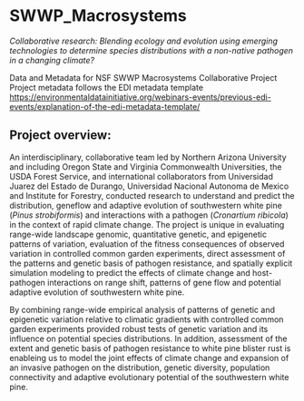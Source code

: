 # SWWP_Macrosystems 
*Collaborative research: Blending ecology and evolution using emerging technologies to determine species
distributions with a non-native pathogen in a changing climate?*

Data and Metadata for NSF SWWP Macrosystems Collaborative Project
Project metadata follows the EDI metadata template https://environmentaldatainitiative.org/webinars-events/previous-edi-events/explanation-of-the-edi-metadata-template/

## Project overview:
An interdisciplinary, collaborative team led by Northern Arizona University and including Oregon State and 
Virginia Commonwealth Universities, the USDA Forest Service, and international collaborators from Universidad 
Juarez del Estado de Durango, Universidad Nacional Autonoma de Mexico and Institute for Forestry, conducted 
research to understand and predict the distribution, geneflow and adaptive evolution of southwestern white pine 
(*Pinus strobiformis*) and interactions with a pathogen (*Cronartium ribicola*) in the context of rapid climate change. 
The project is unique in evaluating range-wide landscape genomic, quantitative genetic, and epigenetic patterns of variation, 
evaluation of the fitness consequences of observed variation in controlled common garden experiments, direct assessment
of the patterns and genetic basis of pathogen resistance, and spatially explicit simulation modeling to predict the effects 
of climate change and host-pathogen interactions on range shift, patterns of gene flow and potential adaptive evolution 
of southwestern white pine.

By combining range-wide empirical analysis of patterns of genetic and epigenetic variation relative to climatic gradients 
with controlled common garden experiments provided robust tests of genetic variation and its influence on potential species 
distributions. In addition, assessment of the extent and genetic basis of pathogen resistance to white pine blister rust is 
enableing us to model the joint effects of climate change and expansion of an invasive pathogen on the distribution, 
genetic diversity, population connectivity and adaptive evolutionary potential of the southwestern white pine.

